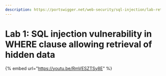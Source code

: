 ```yaml
---
description: https://portswigger.net/web-security/sql-injection/lab-retrieve-hidden-data
---
```


# Lab 1: SQL injection vulnerability in WHERE clause allowing retrieval of hidden data

{% embed url="https://youtu.be/RmVESZTSy8E" %}
